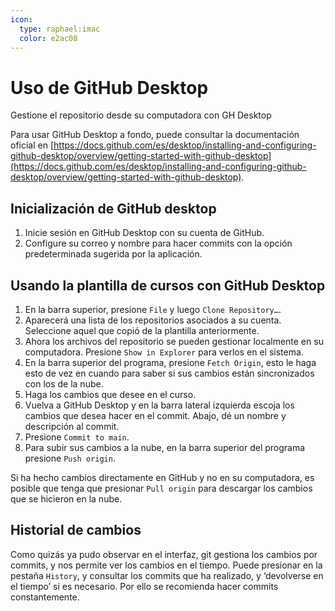 ```yaml
---
icon: 
  type: raphael:imac
  color: e2ac08 
---
```

# Uso de GitHub Desktop
Gestione el repositorio desde su computadora con GH Desktop

Para usar GitHub Desktop a fondo, puede consultar la documentación oficial en [https://docs.github.com/es/desktop/installing-and-configuring-github-desktop/overview/getting-started-with-github-desktop](https://docs.github.com/es/desktop/installing-and-configuring-github-desktop/overview/getting-started-with-github-desktop).

## Inicialización de GitHub desktop
1. Inicie sesión en GitHub Desktop con su cuenta de GitHub.
2. Configure su correo y nombre para hacer commits con la opción predeterminada sugerida por la aplicación.

## Usando la plantilla de cursos con GitHub Desktop
1. En la barra superior, presione `File` y luego `Clone Repository…`.
2. Aparecerá una lista de los repositorios asociados a su cuenta. Seleccione aquel que copió de la plantilla anteriormente.
3. Ahora los archivos del repositorio se pueden gestionar localmente en su computadora. Presione `Show in Explorer` para verlos en el sistema.
4. En la barra superior del programa, presione `Fetch Origin`, esto le haga esto de vez en cuando para saber si sus cambios están sincronizados con los de la nube.
5. Haga los cambios que desee en el curso.
6. Vuelva a GitHub Desktop y en la barra lateral izquierda escoja los cambios que desea hacer en el commit. Abajo, dé un nombre y descripción al commit.
7. Presione `Commit to main`.
8. Para subir sus cambios a la nube, en la barra superior del programa presione `Push origin`.

Si ha hecho cambios directamente en GitHub y no en su computadora, es posible que tenga que presionar `Pull origin` para descargar los cambios que se hicieron en la nube.

## Historial de cambios
Como quizás ya pudo observar en el interfaz, git gestiona los cambios por commits, y nos permite ver los cambios en el tiempo.
Puede presionar en la pestaña `History`, y consultar los commits que ha realizado, y ‘devolverse en el tiempo’ si es necesario. Por ello se recomienda hacer commits constantemente. 
